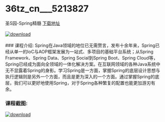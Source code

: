 # 36tz_cn___5213827
圣S园-Spring精髓
[下载地址](http://www.36tz.cn/article/5213827 "下载地址")
<br/></br>[![download](http://36tz.cn/muke_img/2020_06_1-60-300x147.png "下载地址")](http://www.36tz.cn/article/5213827 "下载地址")
<br/></br>### 课程介绍:
Spring在Java领域的地位已无需赘言，发布十余年来，Spring已经从单一的IoC与AOP框架发展为一站式、多项目的基础平台系统；从Spring Framework、Spring Data、Spring Social到Spring Boot、Spring Cloud等，Spring已经成为面向全领域的一体化解决方案。在互联网领域的各种Java系统中无不显露着Spring的身影。学习Spring是一方面，掌握Spring的底层设计思想与执行逻辑则是另外一个方面，而且是更为深入的一个方面。通过掌握Spring的底层，我们可以更好地使用Spring，对于Spring各种繁复的配置也能更加游刃有余。

### 课程截图:
[![download](http://36tz.cn/muke_img/2020_06_2-67.png "下载地址")](http://www.36tz.cn/article/5213827 "下载地址")
